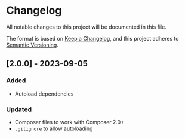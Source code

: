 # Changelog

All notable changes to this project will be documented in this file.

The format is based on [Keep a Changelog](https://keepachangelog.com/en/1.0.0/),
and this project adheres to [Semantic Versioning](https://semver.org/spec/v2.0.0.html).

## [2.0.0] - 2023-09-05

### Added

- Autoload dependencies

### Updated

- Composer files to work with Composer 2.0+
- `.gitignore` to allow autoloading
